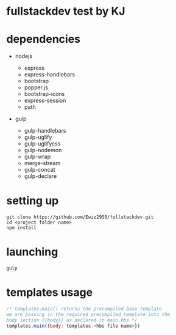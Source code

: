 # fullstackdev test by KJ

# dependencies
- nodejs
    - express
    - express-handlebars
    - bootstrap
    - popper.js
    - bootstrap-icons
    - express-session
    - path

- gulp
    - gulp-handlebars
    - gulp-uglify
    - gulp-uglifycss
    - gulp-nodemon
    - gulp-wrap
    - merge-stream
    - gulp-concat
    - gulp-declare


# setting up
```shell
git clone https://github.com/Ewiz2950/fullstackdev.git
cd <project folder name>
npm install
```
# launching

```shell
gulp
```

# templates usage
```js
/* templates.main() returns the precompiled base template 
we are passing in the required precompiled template into the
body section {{body}} as declared in main.hbs */
templates.main({body: templates.<hbs file name>})
```
